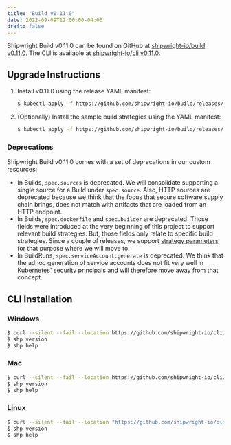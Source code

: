 ```yaml
---
title: "Build v0.11.0"
date: 2022-09-09T12:00:00-04:00
draft: false
---
```


Shipwright Build v0.11.0 can be found on GitHub at [shipwright-io/build v0.11.0](https://github.com/shipwright-io/build/releases/tag/v0.11.0). The CLI is available at [shipwright-io/cli v0.11.0](https://github.com/shipwright-io/cli/releases/tag/v0.11.0).

## Upgrade Instructions

1. Install v0.11.0 using the release YAML manifest:

   ```bash
   $ kubectl apply -f https://github.com/shipwright-io/build/releases/download/v0.11.0/release.yaml
   ```

2. (Optionally) Install the sample build strategies using the YAML manifest:

   ```bash
   $ kubectl apply -f https://github.com/shipwright-io/build/releases/download/v0.11.0/sample-strategies.yaml
   ```

### Deprecations

Shipwright Build v0.11.0 comes with a set of deprecations in our custom resources:

* In Builds, `spec.sources` is deprecated. We will consolidate supporting a single source for a Build under `spec.source`. Also, HTTP sources are deprecated because we think that the focus that secure software supply chain brings, does not match with artifacts that are loaded from an HTTP endpoint.
* In Builds, `spec.dockerfile` and `spec.builder` are deprecated. Those fields were introduced at the very beginning of this project to support relevant build strategies. But, those fields only relate to specific build strategies. Since a couple of releases, we support [strategy parameters](https://shipwright.io/docs/build/buildstrategies/#strategy-parameters) for that purpose where we will move to.
* In BuildRuns, `spec.serviceAccount.generate` is deprecated. We think that the adhoc generation of service accounts does not fit very well in Kubernetes' security principals and will therefore move away from that concept.

## CLI Installation

### Windows

```bash
$ curl --silent --fail --location https://github.com/shipwright-io/cli/releases/download/v0.11.0/cli_0.11.0_windows_x86_64.tar.gz | tar xzf - shp.exe
$ shp version
$ shp help
```

### Mac

```bash
$ curl --silent --fail --location https://github.com/shipwright-io/cli/releases/download/v0.11.0/cli_0.11.0_macOS_$(uname -m).tar.gz | tar -xzf - -C /usr/local/bin shp
$ shp version
$ shp help
```

### Linux

```bash
$ curl --silent --fail --location "https://github.com/shipwright-io/cli/releases/download/v0.11.0/cli_0.11.0_linux_$(uname -m | sed 's/aarch64/arm64/').tar.gz" | sudo tar -xzf - -C /usr/bin shp
$ shp version
$ shp help
```
